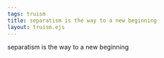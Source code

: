 ```yaml
---
tags: truism
title: separatism is the way to a new beginning
layout: truism.ejs
---
```


separatism is the way to a new beginning